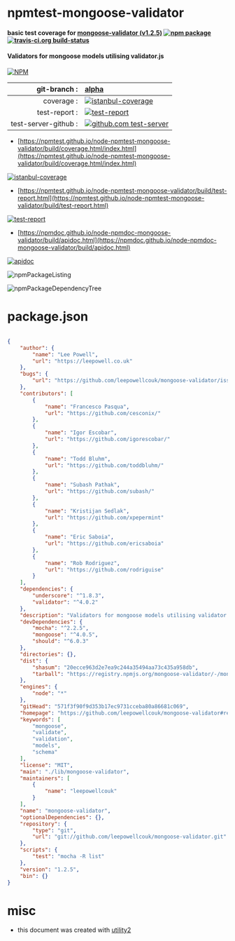 # npmtest-mongoose-validator

#### basic test coverage for  [mongoose-validator (v1.2.5)](https://github.com/leepowellcouk/mongoose-validator#readme)  [![npm package](https://img.shields.io/npm/v/npmtest-mongoose-validator.svg?style=flat-square)](https://www.npmjs.org/package/npmtest-mongoose-validator) [![travis-ci.org build-status](https://api.travis-ci.org/npmtest/node-npmtest-mongoose-validator.svg)](https://travis-ci.org/npmtest/node-npmtest-mongoose-validator)

#### Validators for mongoose models utilising validator.js

[![NPM](https://nodei.co/npm/mongoose-validator.png?downloads=true&downloadRank=true&stars=true)](https://www.npmjs.com/package/mongoose-validator)

| git-branch : | [alpha](https://github.com/npmtest/node-npmtest-mongoose-validator/tree/alpha)|
|--:|:--|
| coverage : | [![istanbul-coverage](https://npmtest.github.io/node-npmtest-mongoose-validator/build/coverage.badge.svg)](https://npmtest.github.io/node-npmtest-mongoose-validator/build/coverage.html/index.html)|
| test-report : | [![test-report](https://npmtest.github.io/node-npmtest-mongoose-validator/build/test-report.badge.svg)](https://npmtest.github.io/node-npmtest-mongoose-validator/build/test-report.html)|
| test-server-github : | [![github.com test-server](https://npmtest.github.io/node-npmtest-mongoose-validator/GitHub-Mark-32px.png)](https://npmtest.github.io/node-npmtest-mongoose-validator/build/app/index.html) | | build-artifacts : | [![build-artifacts](https://npmtest.github.io/node-npmtest-mongoose-validator/glyphicons_144_folder_open.png)](https://github.com/npmtest/node-npmtest-mongoose-validator/tree/gh-pages/build)|

- [https://npmtest.github.io/node-npmtest-mongoose-validator/build/coverage.html/index.html](https://npmtest.github.io/node-npmtest-mongoose-validator/build/coverage.html/index.html)

[![istanbul-coverage](https://npmtest.github.io/node-npmtest-mongoose-validator/build/screenCapture.buildCi.browser.%252Ftmp%252Fbuild%252Fcoverage.lib.html.png)](https://npmtest.github.io/node-npmtest-mongoose-validator/build/coverage.html/index.html)

- [https://npmtest.github.io/node-npmtest-mongoose-validator/build/test-report.html](https://npmtest.github.io/node-npmtest-mongoose-validator/build/test-report.html)

[![test-report](https://npmtest.github.io/node-npmtest-mongoose-validator/build/screenCapture.buildCi.browser.%252Ftmp%252Fbuild%252Ftest-report.html.png)](https://npmtest.github.io/node-npmtest-mongoose-validator/build/test-report.html)

- [https://npmdoc.github.io/node-npmdoc-mongoose-validator/build/apidoc.html](https://npmdoc.github.io/node-npmdoc-mongoose-validator/build/apidoc.html)

[![apidoc](https://npmdoc.github.io/node-npmdoc-mongoose-validator/build/screenCapture.buildCi.browser.%252Ftmp%252Fbuild%252Fapidoc.html.png)](https://npmdoc.github.io/node-npmdoc-mongoose-validator/build/apidoc.html)

![npmPackageListing](https://npmtest.github.io/node-npmtest-mongoose-validator/build/screenCapture.npmPackageListing.svg)

![npmPackageDependencyTree](https://npmtest.github.io/node-npmtest-mongoose-validator/build/screenCapture.npmPackageDependencyTree.svg)



# package.json

```json

{
    "author": {
        "name": "Lee Powell",
        "url": "https://leepowell.co.uk"
    },
    "bugs": {
        "url": "https://github.com/leepowellcouk/mongoose-validator/issues"
    },
    "contributors": [
        {
            "name": "Francesco Pasqua",
            "url": "https://github.com/cesconix/"
        },
        {
            "name": "Igor Escobar",
            "url": "https://github.com/igorescobar/"
        },
        {
            "name": "Todd Bluhm",
            "url": "https://github.com/toddbluhm/"
        },
        {
            "name": "Subash Pathak",
            "url": "https://github.com/subash/"
        },
        {
            "name": "Kristijan Sedlak",
            "url": "https://github.com/xpepermint"
        },
        {
            "name": "Eric Saboia",
            "url": "https://github.com/ericsaboia"
        },
        {
            "name": "Rob Rodriguez",
            "url": "https://github.com/rodriguise"
        }
    ],
    "dependencies": {
        "underscore": "^1.8.3",
        "validator": "^4.0.2"
    },
    "description": "Validators for mongoose models utilising validator.js",
    "devDependencies": {
        "mocha": "^2.2.5",
        "mongoose": "^4.0.5",
        "should": "^6.0.3"
    },
    "directories": {},
    "dist": {
        "shasum": "20ecce963d2e7ea9c244a35494aa73c435a958db",
        "tarball": "https://registry.npmjs.org/mongoose-validator/-/mongoose-validator-1.2.5.tgz"
    },
    "engines": {
        "node": "*"
    },
    "gitHead": "571f3f90f9d353b17ec9731cceba80a86681c069",
    "homepage": "https://github.com/leepowellcouk/mongoose-validator#readme",
    "keywords": [
        "mongoose",
        "validate",
        "validation",
        "models",
        "schema"
    ],
    "license": "MIT",
    "main": "./lib/mongoose-validator",
    "maintainers": [
        {
            "name": "leepowellcouk"
        }
    ],
    "name": "mongoose-validator",
    "optionalDependencies": {},
    "repository": {
        "type": "git",
        "url": "git://github.com/leepowellcouk/mongoose-validator.git"
    },
    "scripts": {
        "test": "mocha -R list"
    },
    "version": "1.2.5",
    "bin": {}
}
```



# misc
- this document was created with [utility2](https://github.com/kaizhu256/node-utility2)
